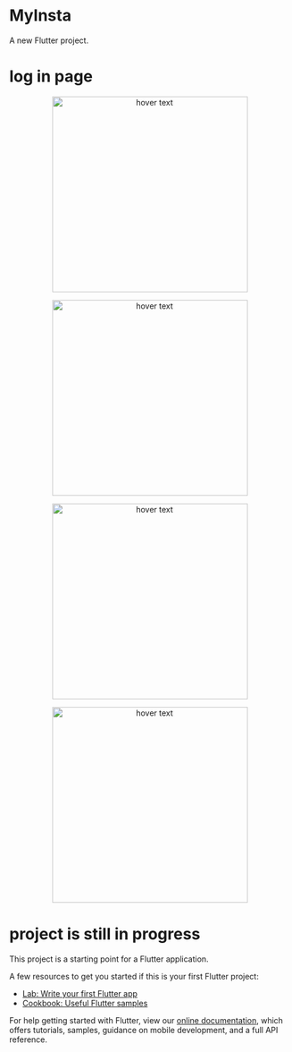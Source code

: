 # MyInsta
A new Flutter project.
# log in page
<p align="center">
  <img src="https://github.com/satishsoni777/MyInsta/blob/master/assets/Screenshot_2019-02-13-14-45-55-906_com.example.duo.png" width="350" title="hover text">
</p>

<p align="center">
  <img src="https://github.com/satishsoni777/MyInsta/blob/master/assets/Screenshot_2019-02-13-14-46-47-846_com.example.duo.png" width="350" title="hover text">
</p>
<p align="center">
  <img src="https://github.com/satishsoni777/MyInsta/blob/master/assets/Screenshot_2019-02-13-14-46-51-932_com.example.duo.png" width="350" title="hover text">
</p>
<p align="center">
  <img src="https://github.com/satishsoni777/MyInsta/blob/master/assets/Screenshot_2019-02-13-14-47-05-434_com.example.duo.png" width="350" title="hover text">
</p>

# project is still in progress 
This project is a starting point for a Flutter application.

A few resources to get you started if this is your first Flutter project:

- [Lab: Write your first Flutter app](https://flutter.io/docs/get-started/codelab)
- [Cookbook: Useful Flutter samples](https://flutter.io/docs/cookbook)

For help getting started with Flutter, view our 
[online documentation](https://flutter.io/docs), which offers tutorials, 
samples, guidance on mobile development, and a full API reference.
